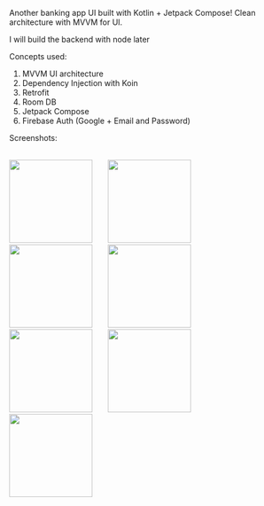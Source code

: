 Another banking app UI built with 
Kotlin + Jetpack Compose! 
Clean architecture with 
MVVM for UI. 

I will build the backend with node later

Concepts used:

1. MVVM UI architecture
2. Dependency Injection with Koin
3. Retrofit
4. Room DB
5. Jetpack Compose
6. Firebase Auth (Google + Email and Password)

Screenshots: <br><br>

<img src="https://github.com/user-attachments/assets/060f147c-b990-4645-8b5c-6bdacf4d7543" width="150">
&nbsp; &nbsp; &nbsp; 
<img src="https://github.com/user-attachments/assets/1ce73d22-a881-4c59-bbd7-066f14bd09a9" width="150">
&nbsp; &nbsp; &nbsp; 
<img src="https://github.com/user-attachments/assets/f0130d4e-7f7e-4e78-bd0b-8c10da16cd23" width="150">
&nbsp; &nbsp; &nbsp; 
<img src="https://github.com/user-attachments/assets/e1db5392-4024-42ae-ab99-2490d3346f0a" width="150">
&nbsp; &nbsp; &nbsp; 
<img src="https://github.com/user-attachments/assets/053d983c-bf6f-4d6d-a1e8-ee6b4e753853" width="150">
&nbsp; &nbsp; &nbsp; 
<img src="https://github.com/user-attachments/assets/f1b0bf30-9991-40b4-b9ca-473ec2ad3624" width="150">
&nbsp; &nbsp; &nbsp; 
<img src="https://github.com/user-attachments/assets/531a515d-1b2d-4f15-b440-45d93e9fa1b3" width="150">



